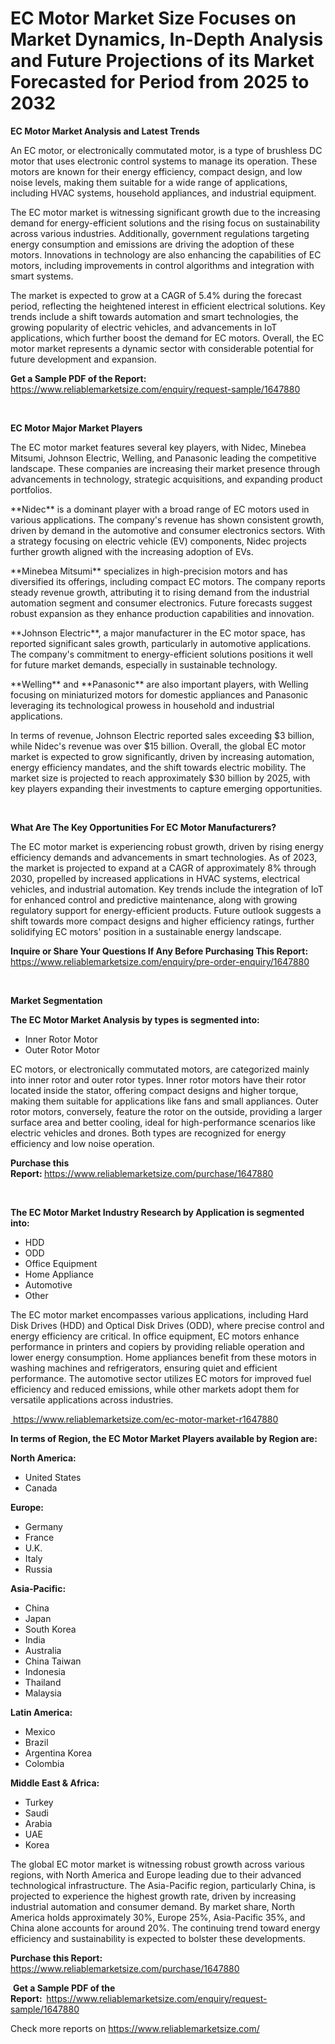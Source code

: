 <p><h1>EC Motor Market Size Focuses on Market Dynamics, In-Depth Analysis and Future Projections of its Market Forecasted for Period from 2025 to 2032</h1></p><p><strong>EC Motor Market Analysis and Latest Trends</strong></p>
<p><p>An EC motor, or electronically commutated motor, is a type of brushless DC motor that uses electronic control systems to manage its operation. These motors are known for their energy efficiency, compact design, and low noise levels, making them suitable for a wide range of applications, including HVAC systems, household appliances, and industrial equipment. </p><p>The EC motor market is witnessing significant growth due to the increasing demand for energy-efficient solutions and the rising focus on sustainability across various industries. Additionally, government regulations targeting energy consumption and emissions are driving the adoption of these motors. Innovations in technology are also enhancing the capabilities of EC motors, including improvements in control algorithms and integration with smart systems.</p><p>The market is expected to grow at a CAGR of 5.4% during the forecast period, reflecting the heightened interest in efficient electrical solutions. Key trends include a shift towards automation and smart technologies, the growing popularity of electric vehicles, and advancements in IoT applications, which further boost the demand for EC motors. Overall, the EC motor market represents a dynamic sector with considerable potential for future development and expansion.</p></p>
<p><strong>Get a Sample PDF of the Report:&nbsp;</strong> <a href="https://www.reliablemarketsize.com/enquiry/request-sample/1647880?utm_campaign=2319&utm_medium=2&utm_source=Github&utm_content=ia&utm_term=08022025&utm_id=ec-motor">https://www.reliablemarketsize.com/enquiry/request-sample/1647880</a></p>
<p>&nbsp;</p>
<p><strong>EC Motor Major Market Players</strong></p>
<p><p>The EC motor market features several key players, with Nidec, Minebea Mitsumi, Johnson Electric, Welling, and Panasonic leading the competitive landscape. These companies are increasing their market presence through advancements in technology, strategic acquisitions, and expanding product portfolios.</p><p>**Nidec** is a dominant player with a broad range of EC motors used in various applications. The company's revenue has shown consistent growth, driven by demand in the automotive and consumer electronics sectors. With a strategy focusing on electric vehicle (EV) components, Nidec projects further growth aligned with the increasing adoption of EVs.</p><p>**Minebea Mitsumi** specializes in high-precision motors and has diversified its offerings, including compact EC motors. The company reports steady revenue growth, attributing it to rising demand from the industrial automation segment and consumer electronics. Future forecasts suggest robust expansion as they enhance production capabilities and innovation.</p><p>**Johnson Electric**, a major manufacturer in the EC motor space, has reported significant sales growth, particularly in automotive applications. The company's commitment to energy-efficient solutions positions it well for future market demands, especially in sustainable technology.</p><p>**Welling** and **Panasonic** are also important players, with Welling focusing on miniaturized motors for domestic appliances and Panasonic leveraging its technological prowess in household and industrial applications. </p><p>In terms of revenue, Johnson Electric reported sales exceeding $3 billion, while Nidec's revenue was over $15 billion. Overall, the global EC motor market is expected to grow significantly, driven by increasing automation, energy efficiency mandates, and the shift towards electric mobility. The market size is projected to reach approximately $30 billion by 2025, with key players expanding their investments to capture emerging opportunities.</p></p>
<p>&nbsp;</p>
<p><strong>What Are The Key Opportunities For EC Motor Manufacturers?</strong></p>
<p><p>The EC motor market is experiencing robust growth, driven by rising energy efficiency demands and advancements in smart technologies. As of 2023, the market is projected to expand at a CAGR of approximately 8% through 2030, propelled by increased applications in HVAC systems, electrical vehicles, and industrial automation. Key trends include the integration of IoT for enhanced control and predictive maintenance, along with growing regulatory support for energy-efficient products. Future outlook suggests a shift towards more compact designs and higher efficiency ratings, further solidifying EC motors' position in a sustainable energy landscape.</p></p>
<p><strong>Inquire or Share Your Questions If Any Before Purchasing This Report:</strong> <a href="https://www.reliablemarketsize.com/enquiry/pre-order-enquiry/1647880?utm_campaign=2319&utm_medium=2&utm_source=Github&utm_content=ia&utm_term=08022025&utm_id=ec-motor">https://www.reliablemarketsize.com/enquiry/pre-order-enquiry/1647880</a></p>
<p>&nbsp;</p>
<p><strong>Market Segmentation</strong></p>
<p><strong>The EC Motor Market Analysis by types is segmented into:</strong></p>
<p><ul><li>Inner Rotor Motor</li><li>Outer Rotor Motor</li></ul></p>
<p><p>EC motors, or electronically commutated motors, are categorized mainly into inner rotor and outer rotor types. Inner rotor motors have their rotor located inside the stator, offering compact designs and higher torque, making them suitable for applications like fans and small appliances. Outer rotor motors, conversely, feature the rotor on the outside, providing a larger surface area and better cooling, ideal for high-performance scenarios like electric vehicles and drones. Both types are recognized for energy efficiency and low noise operation.</p></p>
<p><strong>Purchase this Report:&nbsp;</strong><a href="https://www.reliablemarketsize.com/purchase/1647880?utm_campaign=2319&utm_medium=2&utm_source=Github&utm_content=ia&utm_term=08022025&utm_id=ec-motor">https://www.reliablemarketsize.com/purchase/1647880</a></p>
<p>&nbsp;</p>
<p><strong>The EC Motor Market Industry Research by Application is segmented into:</strong></p>
<p><ul><li>HDD</li><li>ODD</li><li>Office Equipment</li><li>Home Appliance</li><li>Automotive</li><li>Other</li></ul></p>
<p><p>The EC motor market encompasses various applications, including Hard Disk Drives (HDD) and Optical Disk Drives (ODD), where precise control and energy efficiency are critical. In office equipment, EC motors enhance performance in printers and copiers by providing reliable operation and lower energy consumption. Home appliances benefit from these motors in washing machines and refrigerators, ensuring quiet and efficient performance. The automotive sector utilizes EC motors for improved fuel efficiency and reduced emissions, while other markets adopt them for versatile applications across industries.</p></p>
<p><a href="https://www.reliablemarketsize.com/ec-motor-market-r1647880?utm_campaign=2319&utm_medium=2&utm_source=Github&utm_content=ia&utm_term=08022025&utm_id=ec-motor">&nbsp;https://www.reliablemarketsize.com/ec-motor-market-r1647880</a></p>
<p><strong>In terms of Region, the EC Motor Market Players available by Region are:</strong></p>
<p>
    <p> <strong> North America: </strong>
        <ul>
            <li>United States</li>
            <li>Canada</li>
        </ul>
        </p> 
    <p> <strong> Europe: </strong>
        <ul>
            <li>Germany</li>
            <li>France</li>
            <li>U.K.</li>
            <li>Italy</li>
            <li>Russia</li>
        </ul>
        </p> 
    <p> <strong> Asia-Pacific: </strong>
        <ul>
            <li>China</li>
            <li>Japan</li>
            <li>South Korea</li>
            <li>India</li>
            <li>Australia</li>
            <li>China Taiwan</li>
            <li>Indonesia</li>
            <li>Thailand</li>
            <li>Malaysia</li>
        </ul>
        </p> 
    <p> <strong> Latin America: </strong>
        <ul>
            <li>Mexico</li>
            <li>Brazil</li>
            <li>Argentina Korea</li>
            <li>Colombia</li>
        </ul>
        </p> 
    <p> <strong> Middle East & Africa: </strong>
        <ul>
            <li>Turkey</li>
            <li>Saudi</li>
            <li>Arabia</li>
            <li>UAE</li>
            <li>Korea</li>
        </ul>
    </p>
    </p>
<p><p>The global EC motor market is witnessing robust growth across various regions, with North America and Europe leading due to their advanced technological infrastructure. The Asia-Pacific region, particularly China, is projected to experience the highest growth rate, driven by increasing industrial automation and consumer demand. By market share, North America holds approximately 30%, Europe 25%, Asia-Pacific 35%, and China alone accounts for around 20%. The continuing trend toward energy efficiency and sustainability is expected to bolster these developments.</p></p>
<p><strong>Purchase this Report: </strong><a href="https://www.reliablemarketsize.com/purchase/1647880?utm_campaign=2319&utm_medium=2&utm_source=Github&utm_content=ia&utm_term=08022025&utm_id=ec-motor">https://www.reliablemarketsize.com/purchase/1647880</a></p>
<p>&nbsp;<strong>Get a Sample PDF of the Report:&nbsp;&nbsp;</strong><a href="https://www.reliablemarketsize.com/enquiry/request-sample/1647880?utm_campaign=2319&utm_medium=2&utm_source=Github&utm_content=ia&utm_term=08022025&utm_id=ec-motor">https://www.reliablemarketsize.com/enquiry/request-sample/1647880</a></p>
<p><strong></strong></p>
<p>Check more reports on <a href="https://www.reliablemarketsize.com/?utm_campaign=2319&utm_medium=2&utm_source=Github&utm_content=ia&utm_term=08022025&utm_id=ec-motor">https://www.reliablemarketsize.com/</a></p>